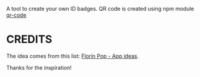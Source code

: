 A tool to create your own ID badges. 
QR code is created using npm module [qr-code](https://www.npmjs.com/package/qrcode)

# CREDITS
The idea comes from this list: [Florin Pop - App ideas](https://github.com/florinpop17/app-ideas).

Thanks for the inspiration!
